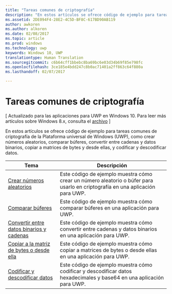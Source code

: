 ```yaml
---
title: "Tareas comunes de criptografía"
description: "En estos artículos se ofrece código de ejemplo para tareas comunes de criptografía de la Plataforma universal de Windows (UWP), como crear números aleatorios, comparar búferes, convertir entre cadenas y datos binarios, copiar a matrices de bytes y desde ellas, y codificar y descodificar datos."
ms.assetid: 2DE094F4-28E2-4C5D-BF8C-617BD90AB119
author: awkoren
ms.author: alkoren
ms.date: 02/08/2017
ms.topic: article
ms.prod: windows
ms.technology: uwp
keywords: Windows 10, UWP
translationtype: Human Translation
ms.sourcegitcommit: c6b64cff1bbebc8ba69bc6e03d34b69f85e798fc
ms.openlocfilehash: 3ce185e4bdd247c8b0ac71401a2ff863c64f880a
ms.lasthandoff: 02/07/2017

---
```


# <a name="common-cryptography-tasks"></a>Tareas comunes de criptografía


\[ Actualizado para las aplicaciones para UWP en Windows 10. Para leer más artículos sobre Windows 8.x, consulta el [archivo](http://go.microsoft.com/fwlink/p/?linkid=619132) \]

En estos artículos se ofrece código de ejemplo para tareas comunes de criptografía de la Plataforma universal de Windows (UWP), como crear números aleatorios, comparar búferes, convertir entre cadenas y datos binarios, copiar a matrices de bytes y desde ellas, y codificar y descodificar datos.

 
| Tema                                                                                 | Descripción                                                                                            |
|---------------------------------------------------------------------------------------|--------------------------------------------------------------------------------------------------------|
| [Crear números aleatorios](create-random-numbers.md)                                     | Este código de ejemplo muestra cómo crear un número aleatorio o búfer para usarlo en criptografía en una aplicación para UWP. |
| [Comparar búferes](compare-buffers.md)                                                 | Este código de ejemplo muestra cómo comparar búferes en una aplicación para UWP.                                          |
| [Convertir entre datos binarios y cadenas](convert-between-strings-and-binary-data.md) | Este código de ejemplo muestra cómo convertir entre cadenas y datos binarios en una aplicación para UWP.                  |
| [Copiar a la matriz de bytes o desde ella](copy-to-and-from-byte-arrays.md)                       | Este código de ejemplo muestra cómo copiar a matrices de bytes o desde ellas en una aplicación para UWP.                             |
| [Codificar y descodificar datos](encode-and-decode-data.md)                                   | Este código de ejemplo muestra cómo codificar y descodificar datos hexadecimales y base64 en una aplicación para UWP.            |
 

